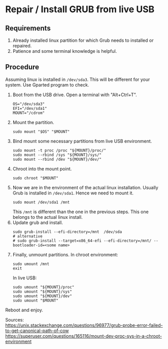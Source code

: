 # Repair / Install GRUB from live USB

## Requirements
1. Already installed linux partition for which Grub needs to installed or repaired.  
2. Patience and some terminal knowledge is helpful.  

## Procedure

Assuming linux is installed in `/dev/sda3`. This will be different for your system. Use Gparted program to check.

1. Boot from the USB drive. Open a terminal with "Alt+Ctrl+T".  
   ```
   OS="/dev/sda3"
   EFI="/dev/sda1"
   MOUNT="/cdrom"
   ```
2. Mount the partition.
   ```
   sudo mount "$OS" "$MOUNT"
   ```
3. Bind mount some necessary partitions from live USB environment.
   ```
   sudo mount -t proc /proc "${MOUNT}/proc/"
   sudo mount --rbind /sys "${MOUNT}/sys/"
   sudo mount --rbind /dev "${MOUNT}/dev/"
   ```
4. Chroot into the mount point.  
   ```
   sudo chroot "$MOUNT"
   ```
5. Now we are in the environment of the actual linux installation. Usually Grub is installed in `/dev/sda1`. Hence we need to mount it.  
   ```
   sudo mount /dev/sda1 /mnt
   ```
   This `/mnt` is different than the one in the previous steps. This one belongs to the actual linux install.  
6. Update grub and install.
   ```
   sudo grub-install --efi-directory=/mnt  /dev/sda
   # alternative
   # sudo grub-install --target=x86_64-efi --efi-directory=/mnt/ --bootloader-id=<some name>
   ```
7. Finally, unmount partitions. In chroot environment:  
   ```
   sudo umount /mnt
   exit
   ```
   In live USB:  
   ```
   sudo umount "${MOUNT}/proc"
   sudo umount "${MOUNT}/sys"
   sudo umount "${MOUNT}/dev"
   sudo umount "$MOUNT"
   ```


Reboot and enjoy.  

Sources:  
https://unix.stackexchange.com/questions/96977/grub-probe-error-failed-to-get-canonical-path-of-cow  
https://superuser.com/questions/165116/mount-dev-proc-sys-in-a-chroot-environment  
